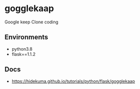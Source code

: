 # gogglekaap
Google keep Clone coding

## Environments
- python3.8
- flask==1.1.2

## Docs
- https://hidekuma.github.io/tutorials/python/flask/gogglekaap
